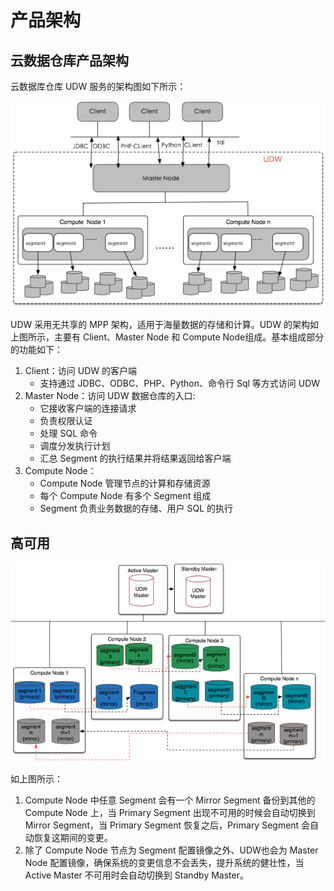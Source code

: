# 产品架构

## 云数据仓库产品架构

云数据库仓库 UDW 服务的架构图如下所示：

![image](/images/architecture1.png)

UDW 采用无共享的 MPP 架构，适用于海量数据的存储和计算。UDW 的架构如上图所示，主要有 Client、Master Node 和 Compute Node组成。基本组成部分的功能如下：

1. Client：访问 UDW 的客户端
    * 支持通过 JDBC、ODBC、PHP、Python、命令行 Sql 等方式访问 UDW
2. Master Node：访问 UDW 数据仓库的入口:
    * 它接收客户端的连接请求
    * 负责权限认证
    * 处理 SQL 命令
    * 调度分发执行计划
    * 汇总 Segment 的执行结果并将结果返回给客户端
3. Compute Node：
    * Compute Node 管理节点的计算和存储资源
    * 每个 Compute Node 有多个 Segment 组成
    * Segment 负责业务数据的存储、用户 SQL 的执行

## 高可用

![image](/images/architecture2.png)

如上图所示：

1. Compute Node 中任意 Segment 会有一个 Mirror Segment 备份到其他的 Compute Node 上，当 Primary Segment 出现不可用的时候会自动切换到 Mirror Segment，当 Primary Segment 恢复之后，Primary Segment 会自动恢复这期间的变更。
2. 除了 Compute Node 节点为 Segment 配置镜像之外、UDW也会为 Master Node 配置镜像，确保系统的变更信息不会丢失，提升系统的健壮性，当 Active Master 不可用时会自动切换到 Standby Master。
